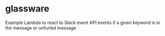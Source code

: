 # glassware
Example Lambda to react to Slack event API events if a given keyword is in the message or unfurled message
